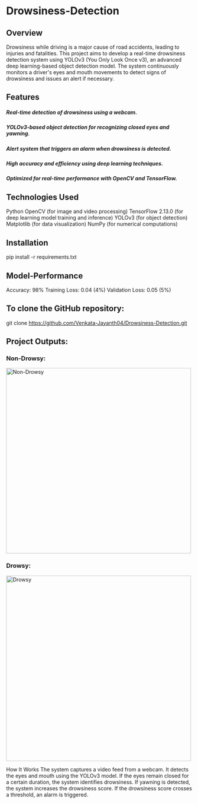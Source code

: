 # Drowsiness-Detection

## Overview
Drowsiness while driving is a major cause of road accidents, leading to injuries and fatalities. This project aims to develop a real-time drowsiness detection system using YOLOv3 (You Only Look Once v3), an advanced deep learning-based object detection model. The system continuously monitors a driver's eyes and mouth movements to detect signs of drowsiness and issues an alert if necessary.

## Features
##### Real-time detection of drowsiness using a webcam.
##### YOLOv3-based object detection for recognizing closed eyes and yawning.
##### Alert system that triggers an alarm when drowsiness is detected.
##### High accuracy and efficiency using deep learning techniques.
##### Optimized for real-time performance with OpenCV and TensorFlow.

## Technologies Used
Python
OpenCV (for image and video processing)
TensorFlow 2.13.0 (for deep learning model training and inference)
YOLOv3 (for object detection)
Matplotlib (for data visualization)
NumPy (for numerical computations)

## Installation
pip install -r requirements.txt

## Model-Performance
Accuracy: 98%
Training Loss: 0.04 (4%)
Validation Loss: 0.05 (5%)

## To clone the GitHub repository:
git clone https://github.com/Venkata-Jayanth04/Drowsiness-Detection.git

## Project Outputs:

### Non-Drowsy:
<img src="https://github.com/user-attachments/assets/31db103b-26f4-47be-8bff-c8f935be3397" alt="Non-Drowsy" width="500">

### Drowsy:
<img src="https://github.com/user-attachments/assets/7ba1efdd-c008-49b6-8127-cca4a59061b9" alt="Drowsy" width="500">

How It Works
The system captures a video feed from a webcam.
It detects the eyes and mouth using the YOLOv3 model.
If the eyes remain closed for a certain duration, the system identifies drowsiness.
If yawning is detected, the system increases the drowsiness score.
If the drowsiness score crosses a threshold, an alarm is triggered.
